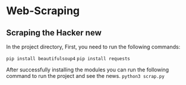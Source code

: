 # Web-Scraping
## Scraping the Hacker new

In the project directory, First, you need to run the following commands:

`pip install beautifulsoup4`
`pip install requests`

After successfully installing the modules you can run the following command to run the project and see the news.
`python3 scrap.py`
